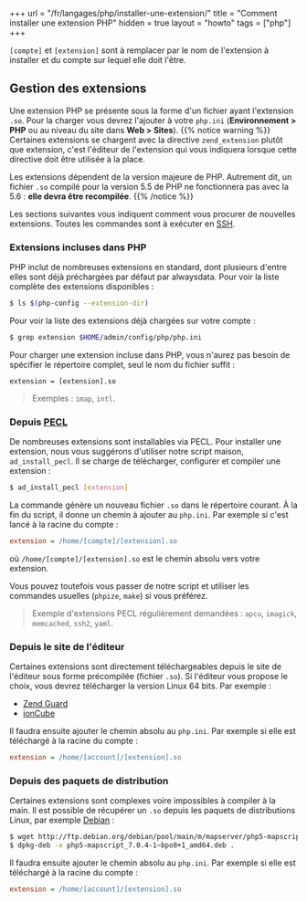 +++
url = "/fr/langages/php/installer-une-extension/"
title = "Comment installer une extension PHP"
hidden = true
layout = "howto"
tags = ["php"]
+++

`[compte]` et `[extension]` sont à remplacer par le nom de l'extension à installer et du compte sur lequel elle doit l'être.

## Gestion des extensions

Une extension PHP se présente sous la forme d'un fichier ayant l'extension `.so`. Pour la charger vous devrez l'ajouter à votre `php.ini` (**Environnement > PHP** ou au niveau du site dans **Web > Sites**).
{{% notice warning %}}
Certaines extensions se chargent avec la directive `zend_extension` plutôt que extension, c'est l'éditeur de l'extension qui vous indiquera lorsque cette directive doit être utilisée à la place.

Les extensions dépendent de la version majeure de PHP. Autrement dit, un fichier `.so` compilé pour la version 5.5 de PHP ne fonctionnera pas avec la 5.6 : **elle devra être recompilée**.
{{% /notice %}}

Les sections suivantes vous indiquent comment vous procurer de nouvelles extensions. Toutes les commandes sont à exécuter en [SSH](remote-access/ssh).

### Extensions incluses dans PHP

PHP inclut de nombreuses extensions en standard, dont plusieurs d'entre elles sont déjà préchargées par défaut par alwaysdata. Pour voir la liste complète des extensions disponibles :

```sh
$ ls $(php-config --extension-dir)
```

Pour voir la liste des extensions déjà chargées sur votre compte :

```sh
$ grep extension $HOME/admin/config/php/php.ini
```

Pour charger une extension incluse dans PHP, vous n'aurez pas besoin de spécifier le répertoire complet, seul le nom du fichier suffit :

```
extension = [extension].so
```
> Exemples : `imap`, `intl`.

### Depuis [PECL](https://pecl.php.net/)

De nombreuses extensions sont installables via PECL. Pour installer une extension, nous vous suggérons d'utiliser notre script maison, `ad_install_pecl`. Il se charge de télécharger, configurer et compiler une extension :

```sh
$ ad_install_pecl [extension]
```

La commande génère un nouveau fichier `.so` dans le répertoire courant. À la fin du script, il donne un chemin à ajouter au `php.ini`. Par exemple si c'est lancé à la racine du compte :

```ini
extension = /home/[compte]/[extension].so
```

où `/home/[compte]/[extension].so` est le chemin absolu vers votre extension.

Vous pouvez toutefois vous passer de notre script et utiliser les commandes usuelles (`phpize`, `make`) si vous préférez.

> Exemple d'extensions PECL régulièrement demandées : `apcu`, `imagick`, `memcached`, `ssh2`, `yaml`.

### Depuis le site de l'éditeur

Certaines extensions sont directement téléchargeables depuis le site de l'éditeur sous forme précompilée (fichier `.so`). Si l'éditeur vous propose le choix, vous devrez télécharger la version Linux 64 bits. Par exemple :

* [Zend Guard](http://www.zend.com/en/products/guard/downloads#Linux)
* [ionCube](https://www.ioncube.com/loaders.php)

Il faudra ensuite ajouter le chemin absolu au  `php.ini`. Par exemple si elle est téléchargé à la racine du compte :

```ini
extension = /home/[account]/[extension].so
```

### Depuis des paquets de distribution

Certaines extensions sont complexes voire impossibles à compiler à la main. Il est possible de récupérer un `.so` depuis les paquets de distributions Linux, par exemple [Debian](https://www.debian.org/distrib/packages) :

```sh
$ wget http://ftp.debian.org/debian/pool/main/m/mapserver/php5-mapscript_7.0.4-1~bpo8+1_amd64.deb
$ dpkg-deb -x php5-mapscript_7.0.4-1~bpo8+1_amd64.deb .
```

Il faudra ensuite ajouter le chemin absolu au  `php.ini`. Par exemple si elle est téléchargé à la racine du compte :

```ini
extension = /home/[account]/[extension].so
```
